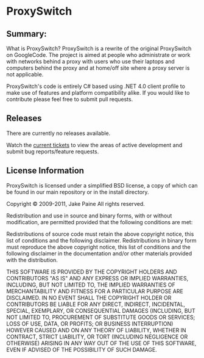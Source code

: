 #  ProxySwitch


## Summary:

What is ProxySwitch? ProxySwitch is a rewrite of the original ProxySwitch on GoogleCode. The project is aimed at people who administrate or work with networks behind a proxy with users who use their laptops and computers behind the proxy and at home/off site where a proxy server is not applicable.

ProxySwitch's code is entirely C# based using .NET 4.0 client profile to make use of features and platform compatibility alike. If you would like to contribute please feel free to submit pull requests.


## Releases 

There are currently no releases available.

Watch the [current tickets](http://github.com/painejake/ProxySwitch/issues) to view the areas of active development and submit bug reports/feature requests.


## License Information

ProxySwitch is licensed under a simplified BSD license, a copy of which can be found in our main repository or in the install directory.

Copyright &copy; 2009-2011, Jake Paine
All rights reserved.

Redistribution and use in source and binary forms, with or without modification, are permitted provided that the following conditions are met:

Redistributions of source code must retain the above copyright notice, this list of conditions and the following disclaimer.
Redistributions in binary form must reproduce the above copyright notice, this list of conditions and the following disclaimer in the documentation and/or other materials provided with the distribution.

THIS SOFTWARE IS PROVIDED BY THE COPYRIGHT HOLDERS AND CONTRIBUTORS "AS IS" AND ANY EXPRESS OR IMPLIED WARRANTIES, INCLUDING, BUT NOT LIMITED TO, THE IMPLIED WARRANTIES OF MERCHANTABILITY AND FITNESS FOR A PARTICULAR PURPOSE ARE DISCLAIMED. IN NO EVENT SHALL THE COPYRIGHT HOLDER OR CONTRIBUTORS BE LIABLE FOR ANY DIRECT, INDIRECT, INCIDENTAL, SPECIAL, EXEMPLARY, OR CONSEQUENTIAL DAMAGES (INCLUDING, BUT NOT LIMITED TO, PROCUREMENT OF SUBSTITUTE GOODS OR SERVICES; LOSS OF USE, DATA, OR PROFITS; OR BUSINESS INTERRUPTION) HOWEVER CAUSED AND ON ANY THEORY OF LIABILITY, WHETHER IN CONTRACT, STRICT LIABILITY, OR TORT (INCLUDING NEGLIGENCE OR OTHERWISE) ARISING IN ANY WAY OUT OF THE USE OF THIS SOFTWARE, EVEN IF ADVISED OF THE POSSIBILITY OF SUCH DAMAGE.
